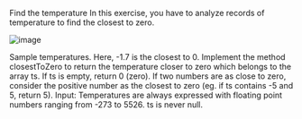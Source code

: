 Find the temperature
In this exercise, you have to analyze records of temperature to find the closest to zero.

![image](https://user-images.githubusercontent.com/31144812/151188661-5b2e1cd3-5a93-45d4-9e75-0b3c1f010e60.png)

Sample temperatures. Here, -1.7 is the closest to 0.
Implement the method closestToZero to return the temperature closer to zero which belongs to the array ts.
If ts is empty, return 0 (zero). If two numbers are as close to zero, consider the positive number as the closest to zero (eg. if ts contains -5 and 5, return 5).
Input:
Temperatures are always expressed with floating point numbers ranging from -273 to 5526. ts is never null.
